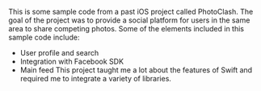 This is some sample code from a past iOS project called PhotoClash.
The goal of the project was to provide a social platform for users in the same area to share competing photos.
Some of the elements included in this sample code include:
  - User profile and search
  - Integration with Facebook SDK
  - Main feed
This project taught me a lot about the features of Swift and required me to integrate a variety of libraries.
